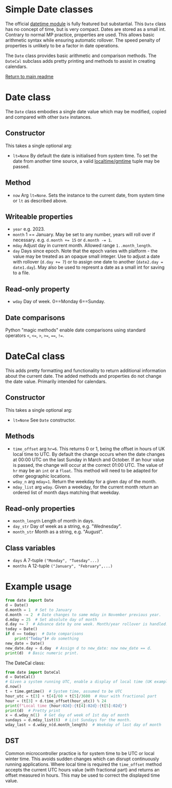 # Simple Date classes

The official [datetime module](https://github.com/micropython/micropython-lib/tree/master/python-stdlib/datetime)
is fully featured but substantial. This `Date` class has no concept of time,
but is very compact. Dates are stored as a small int. Contrary to normal MP
practice, properties are used. This allows basic arithmetic syntax while
ensuring automatic rollover. The speed penalty of properties is unlikely to be
a factor in date operations.

The `Date` class provides basic arithmetic and comparison methods. The
`DateCal` subclass adds pretty printing and methods to assist in creating
calendars.

[Return to main readme](../README.md)

# Date class

The `Date` class embodies a single date value which may be modified, copied
and compared with other `Date` instances.

## Constructor

This takes a single optional arg:
 * `lt=None` By default the date is initialised from system time. To set the
 date from another time source, a valid
 [localtime/gmtime](http://docs.micropython.org/en/latest/library/time.html#time.localtime)
 tuple may be passed.

## Method

 * `now` Arg `lt=None`. Sets the instance to the current date, from system time
 or `lt` as described above.

## Writeable properties

 * `year` e.g. 2023.
 * `month` 1 == January. May be set to any number, years will roll over if
 necessary. e.g. `d.month += 15` or `d.month -= 1`.
 * `mday` Adjust day in current month. Allowed range `1..month_length`.
 * `day` Days since epoch. Note that the epoch varies with platform - the value
 may be treated as an opaque small integer. Use to adjust a date with rollover
 (`d.day += 7`) or to assign one date to another (`date2.day = date1.day`). May
 also be used to represnt a date as a small int for saving to a file.

## Read-only property

 * `wday` Day of week. 0==Monday 6==Sunday.

## Date comparisons

Python "magic methods" enable date comparisons using standard operators `<`,
`<=`, `>`, `>=`, `==`, `!=`.

# DateCal class

This adds pretty formatting and functionality to return additional information
about the current date. The added methods and properties do not change the
date value. Primarily intended for calendars.

## Constructor

This takes a single optional arg:
 * `lt=None` See `Date` constructor.

## Methods

 * `time_offset` arg `hr=6`. This returns 0 or 1, being the offset in hours of
 UK local time to UTC. By default the change occurs when the date changes at
 00:00 UTC on the last Sunday in March and October. If an hour value is passed,
 the change will occur at the correct 01:00 UTC. The value of `hr` may be an
 `int` or a `float`. This method will need to be  adapted for other geographic
 locations.
 * `wday_n` arg `mday=1`. Return the weekday for a given day of the month.
 * `mday_list` arg `wday`. Given a weekday, for the current month return an
 ordered list of month days matching that weekday.

## Read-only properties

 * `month_length` Length of month in days.
 * `day_str` Day of week as a string, e.g. "Wednesday".
 * `month_str` Month as a string, e.g. "August".

## Class variables

 * `days` A 7-tuple `("Monday", "Tuesday"...)`
 * `months` A 12-tuple `("January", "February",...)`

# Example usage

```python
from date import Date
d = Date()
d.month = 1  # Set to January
d.month -= 2  # Date changes to same mday in November previous year.
d.mday = 25  # Set absolute day of month
d.day += 7  # Advance date by one week. Month/year rollover is handled.
today = Date()
if d == today:  # Date comparisons
    print("Today")# do something
new_date = Date()
new_date.day = d.day  # Assign d to new_date: now new_date == d.
print(d)  # Basic numeric print.
```
The DateCal class:
```python
from date import DateCal
d = DateCal()
# Given a system running UTC, enable a display of local time (UK example)
d.now()
t = time.gmtime()  # System time, assumed to be UTC
hour_utc = t[3] + t[4]/60 + t[5]/3600  # Hour with fractional part
hour = (t[3] + d.time_offset(hour_utc)) % 24
print(f"Local time {hour:02d}:{t[4]:02d}:{t[5]:02d}")
print(d)  # Pretty print
x = d.wday_n(1)  # Get day of week of 1st day of month
sundays = d.mday_list(6)  # List Sundays for the month.
wday_last = d.wday_n(d.month_length)  # Weekday of last day of month
```
## DST

Common microcontroller practice is for system time to be UTC or local winter
time. This avoids sudden changes which can disrupt continuously running
applications. Where local time is required the `time_offset` method accepts the
current UTC hours value (with fractional part) and returns an offset measured in
hours. This may be used to correct the displayed time value.
